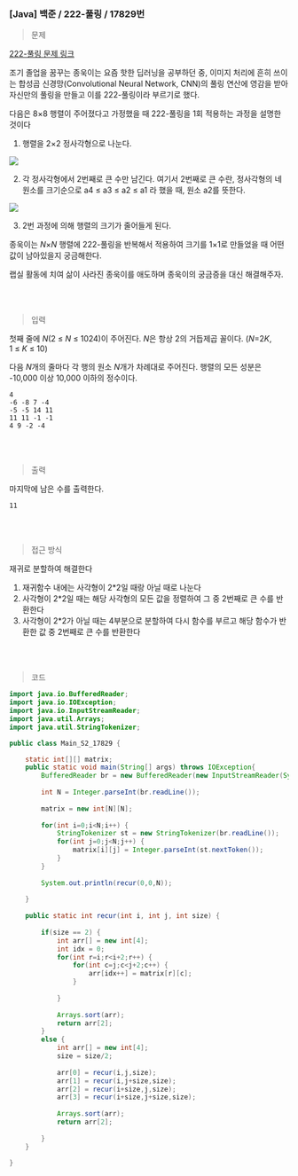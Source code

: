 <h3>[Java] 백준 / 222-풀링 / 17829번 </h3>

> 문제
> 

[222-풀링 문제 링크](https://www.acmicpc.net/problem/17829)

조기 졸업을 꿈꾸는 종욱이는 요즘 핫한 딥러닝을 공부하던 중, 이미지 처리에 흔히 쓰이는 합성곱 신경망(Convolutional Neural Network, CNN)의 풀링 연산에 영감을 받아 자신만의 풀링을 만들고 이를 222-풀링이라 부르기로 했다.

다음은 8×8 행렬이 주어졌다고 가정했을 때 222-풀링을 1회 적용하는 과정을 설명한 것이다

1. 행렬을 2×2 정사각형으로 나눈다.
    
![](https://images.velog.io/images/gandi0330/post/1db3a287-ef44-4b2a-b4fc-2f5a15656c2c/image.png)
    
2. 각 정사각형에서 2번째로 큰 수만 남긴다. 여기서 2번째로 큰 수란, 정사각형의 네 원소를 크기순으로 a4 ≤ a3 ≤ a2 ≤ a1 라 했을 때, 원소 a2를 뜻한다.
    
![](https://images.velog.io/images/gandi0330/post/79100cd1-4adf-4411-b653-1f96326bccd2/image.png)
    
3. 2번 과정에 의해 행렬의 크기가 줄어들게 된다.

종욱이는 *N*×*N* 행렬에 222-풀링을 반복해서 적용하여 크기를 1×1로 만들었을 때 어떤 값이 남아있을지 궁금해한다.

랩실 활동에 치여 삶이 사라진 종욱이를 애도하며 종욱이의 궁금증을 대신 해결해주자.

<br>
<br>

> 입력
> 

첫째 줄에 *N*(2 ≤ *N* ≤ 1024)이 주어진다. *N*은 항상 2의 거듭제곱 꼴이다. (*N*=2*K*, 1 ≤ *K* ≤ 10)

다음 *N*개의 줄마다 각 행의 원소 *N*개가 차례대로 주어진다. 행렬의 모든 성분은 -10,000 이상 10,000 이하의 정수이다.

```
4
-6 -8 7 -4
-5 -5 14 11
11 11 -1 -1
4 9 -2 -4
```

<br>
<br>

> 출력
> 

마지막에 남은 수를 출력한다.

```
11
```

<br>
<br>

> 접근 방식
> 

재귀로 분할하여 해결한다

1. 재귀함수 내에는 사각형이 2*2일 때랑 아닐 때로 나눈다
2. 사각형이 2*2일 때는 해당 사각형의 모든 값을 정렬하여 그 중 2번째로 큰 수를 반환한다
3. 사각형이 2*2가 아닐 때는 4부분으로 분할하여 다시 함수를 부르고 해당 함수가 반환한 값 중 2번째로 큰 수를 반환한다

<br>
<br>

> 코드
> 

```java
import java.io.BufferedReader;
import java.io.IOException;
import java.io.InputStreamReader;
import java.util.Arrays;
import java.util.StringTokenizer;

public class Main_S2_17829 {

	static int[][] matrix;
	public static void main(String[] args) throws IOException{
		BufferedReader br = new BufferedReader(new InputStreamReader(System.in));
		
		int N = Integer.parseInt(br.readLine());
		
		matrix = new int[N][N];
		
		for(int i=0;i<N;i++) {
			StringTokenizer st = new StringTokenizer(br.readLine());
			for(int j=0;j<N;j++) {
				matrix[i][j] = Integer.parseInt(st.nextToken());
			}
		}
		
		System.out.println(recur(0,0,N));
		
	}
	
	public static int recur(int i, int j, int size) {
		
		if(size == 2) {
			int arr[] = new int[4];
			int idx = 0;
			for(int r=i;r<i+2;r++) {
				for(int c=j;c<j+2;c++) {
					arr[idx++] = matrix[r][c];
				}
				
			}
			
			Arrays.sort(arr);
			return arr[2];
		}
		else {
			int arr[] = new int[4];
			size = size/2;
			
			arr[0] = recur(i,j,size);
			arr[1] = recur(i,j+size,size);
			arr[2] = recur(i+size,j,size);
			arr[3] = recur(i+size,j+size,size);
			
			Arrays.sort(arr);
			return arr[2];
			
		}
	}

}
```
